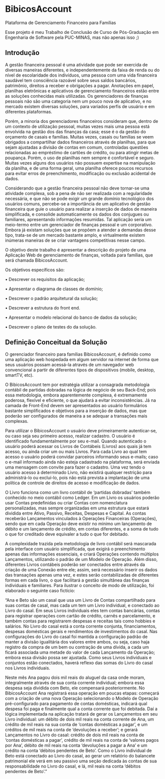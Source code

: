 # BibicosAccount
Plataforma de Gerenciamento Financeiro para Famílias

Esse projeto é meu Trabalho de Conclusão de Curso de Pós-Graduação em Engenharia de Software pela PUC-MINAS, mas não apenas isso ;)

## Introdução

A gestão financeira pessoal é uma atividade que pode ser exercida de diversas maneiras diferentes, e independentemente da faixa de renda ou do nível de escolaridade dos indivíduos, uma pessoa com uma vida financeira saudável tem consciência razoável sobre seus saldos bancários, patrimônio, direitos a receber e obrigações a pagar. Anotações em papel, planilhas eletrônicas e aplicativos de gerenciamento financeiros estão entre as soluções conhecidas mais utilizadas. Os gerenciadores de finanças pessoais não são uma categoria nem um pouco nova de aplicativo, e no mercado existem diversas soluções, para variados perfis de usuário e em diferentes plataformas. 

Porém, a minoria dos gerenciadores financeiros consideram que, dentro de um contexto de utilização pessoal, muitas vezes mais uma pessoa está envolvida na gestão dos das finanças da casa; esse é o da gestão do orçamento de casais e famílias. Muitas vezes, casais ou famílias se veem obrigados a compartilhar dados financeiros através de planilhas, para que sejam ajustadas a divisão de contas em comum, controladas questões relacionadas ao empréstimo de cartões de crédito, ou para atingir metas de poupança. Porém, o uso de planilhas nem sempre é confortável e seguro. Muitas vezes alguns dos usuários não possuem expertise na manipulação da planilha, e de uma forma geral, uma planilha oferece poucos recursos para evitar erros de preenchimento, modificação ou exclusão acidental de dados.

Considerando que a gestão financeira pessoal não deve tornar-se uma atividade complexa, sob a pena de não ser realizada com a regularidade necessária, e que não se pode exigir um grande domínio tecnológico dos usuários comuns, percebe-se a importância de um aplicativo de gestão financeira que guie o usuário para realizar a inserção de dados de maneira simplificada, e consolide automaticamente os dados dos conjugues ou familiares, apresentando informações resumidas. Tal aplicação seria um meio-termo entre um gerenciador de finanças pessoal e um corporativo. Embora já existam soluções que se propõem a atender a demandas desse tipo, trata-se de um mercado bastante amplo, e virtualmente existem inúmeras maneiras de se criar vantagens competitivas nesse campo.

O objetivo deste trabalho é apresentar a descrição do projeto de uma Aplicação Web de gerenciamento de finanças, voltada para famílias, que será chamada BibicosAccount.

Os objetivos específicos são:

•	Descrever os requisitos da aplicação;

•	Apresentar o diagrama de classes de domínio;

•	Descrever o padrão arquitetural da solução; 

•	Descrever a estrutura do front end.

•	Apresentar o modelo relacional do banco de dados da solução; 

•	Descrever o plano de testes do da solução.

## Definição Conceitual da Solução

O gerenciador financeiro para famílias BibicosAccount, é definido como uma aplicação web hospedada em algum servidor na internet de forma que seus usuários possam acessá-la através de um navegador web convencional a partir de diferentes tipos de dispositivos (mobile, desktop, smartTV, etc).

O BibicosAccount tem por estratégia utilizar a consagrada metodologia contábil de partidas dobradas na lógica de negócio de seu Back-End; pois essa metodologia, embora aparentemente complexa, é extremamente poderosa, flexível e eficiente, o que ajudará a evitar inconsistências. Já na camada de Front-End devem ser apresentados ao usuário formulários bastante simplificados e objetivos para a inserção de dados, mas que poderão ser configurados de maneira a se adequar a transações mais complexas.

Para utilizar o BibicosAccount o usuário deve primeiramente autenticar-se, ou caso seja seu primeiro acesso, realizar cadastro. O usuário é identificado fundamentalmente por seu e-mail. Quando autenticado o usuário poderá acessar os Livros de Contábeis (Livros) aos quais já tem acesso, ou ainda criar um ou mais Livros. Para cada Livro ao qual tem acesso o usuário poderá convidar parceiros informando seus e-mails; caso o e-mail informado ainda não esteja cadastrado na plataforma, será enviada uma mensagem com convite para fazer o cadastro. Uma vez tendo o usuário acesso à determinado Livro, não existirá qualquer restrição para administrá-lo ou excluí-lo, pois não está prevista a implantação de uma política de controle de direitos de acesso e modificação de dados.

O Livro funciona como um livro contábil de ‘partidas dobradas’ também conhecido no meio contábil como Ledger. Em um Livro os usuários poderão usar Contas predefinidas ou criar Contas com nomenclatura personalizadas, mas sempre organizadas em uma estrutura que estará dividida entre Ativo, Passivo, Receitas, Despesas e Capital. As contas receberão Lançamentos vinculados à Operações Financeiras (Operações), sendo que em cada Operação deve existir no mínimo um lançamento de débito e um lançamento de crédito, em contas diferentes, e a soma de tudo o que for creditado deve equivaler a tudo o que for debitado.

A complexidade trazida pela metodologia de livro contábil será mascarada pela interface com usuário simplificada, que exigirá o preenchimento apenas das informações essenciais, e criará Operações contendo múltiplos Lançamentos, utilizando o padrão de um Modelo de Operação. Além disso, diferentes Livros contábeis poderão ser conectados entre através da criação de uma Conexão entre ele; assim, será necessário inserir os dados das transações apenas uma vez, e estes serão contabilizadas de diferentes formas em cada livro, o que facilitará a gestão simultânea das finanças individuais e familiares.
Para ilustrar o conceito de modo de utilização, foi elaborado o seguinte caso fictício:

“Ana e Beto são um casal que usa um Livro de Contas compartilhado para suas contas de casal, mas cada um tem um Livro individual, e conectado ao Livro do casal. Em seus Livros individuais eles tem contas bancárias, contas para registrar operações com cartão de crédito, carnês e parcelamento, e também contas para registrarem despesas e receitas tais como hobbies e salários. No Livro do casal está a conta corrente conjunta, financiamentos, despesas domésticas gerais e rendimentos de investimentos do casal. Nas configurações do Livro do casal foi mantida a configuração padrão de manter a divisão igualitária dos valores entre ambos, ou seja, caso haja registro da compra de um bem ou contração de uma dívida, a cada um ficará associada uma metade do valor de cada Lançamento da Operação; embora essa divisão possa ser ajustada. Como seus Livros individuais e conjuntos estão conectados, haverá reflexo das somas do Livro do casal nos Livros individuais.

Neste mês Ana pagou dois mil reais do aluguel da casa onde moram, integralmente através de sua conta corrente individual; embora essa despesa seja dividida com Beto, ele compensará posteriormente. No BibicosAccount Ana registrará essa operação em poucas etapas: começará com a criação de uma nova Operação selecionando o Modelo de Operação pré-configurado para pagamento de contas domésticas, indicará qual despesa foi paga e finalmente qual a conta corrente que foi debitada. Daí a lógica implementada na aplicação tratará de gerar os Lançamentos em seu Livro individual: um débito de dois mil reais na conta corrente de Ana, um crédito de mil reais na sua conta de ‘contas domésticas a pagar’, e um créditos de mil reais na conta de ‘devoluções a receber’; e gerará Lançamentos no Livro do casal: crédito de dois mil reais na conta de  ‘contas domésticas a pagar’, crédito de mil reais na conta de ‘valores pagos por Ana’, débito de mil reais na conta ‘devoluções a pagar a Ana’ e um crédito na conta ‘débitos pendentes de Beto’. Como o Livro individual de Beto está conectado ao Livro do casal, ao gerar um relatório do balancete patrimonial ele verá em seu passivo uma seção dedicada às contas de sua responsabilidade no Livro do casal, e lá, mil reais na conta ‘débitos pendentes de Beto’.” 
